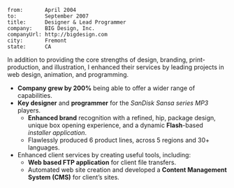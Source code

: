 ~~~
from:       April 2004
to:         September 2007
title:      Designer & Lead Programmer
company:    BIG Design, Inc.
companyUrl: http://bigdesign.com
city:       Fremont
state:      CA
~~~

In addition to providing the core strengths of design, branding,
print-production, and illustration, I enhanced their services by leading
projects in web design, animation, and programming.

- **Company grew by 200%** being able to offer a wider range of capabilities.
- **Key designer** and **programmer** for the *SanDisk Sansa series MP3*
  players.
  - **Enhanced brand** recognition with a refined, hip, package design, unique
    box opening experience, and a dynamic **Flash**-based *installer
    application*.
  - Flawlessly produced 6 product lines, across 5 regions and 30+ languages.
- Enhanced client services by creating useful tools, including:
  - **Web based FTP application** for client file transfers.
  - Automated web site creation and developed a **Content Management System
    (CMS)** for client’s sites.
